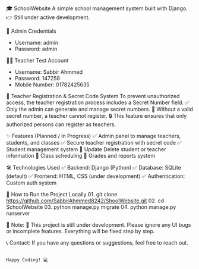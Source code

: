 🎓 SchoolWebsite
A simple school management system built with Django.
👉 Still under active development.



👤 Admin Credentials
   - Username: admin
   - Password: admin



👨‍🏫 Teacher Test Account
   - Username: Sabbir Ahmmed
   - Password: 147258
   - Mobile Number: 01782425635


🔐 Teacher Registration & Secret Code System
To prevent unauthorized access, the teacher registration process includes a Secret Number field.
       ✅ Only the admin can generate and manage secret numbers.
       🚫 Without a valid secret number, a teacher cannot register.
       🔒 This feature ensures that only authorized persons can register as teachers.



✨ Features (Planned / In Progress)
       ✅ Admin panel to manage teachers, students, and classes
       ✅ Secure teacher registration with secret code
       ✅ Student management system
       🚫 Update Delete student or teacher information
       🚫 Class scheduling
       🚫 Grades and reports system



🛠️ Technologies Used
      ✅ Backend: Django (Python)
      ✅ Database: SQLite (default)
      ✅ Frontend: HTML, CSS (under development)
      ✅ Authentication: Custom auth system



🚀 How to Run the Project Locally
      01. git clone https://github.com/SabbirAhmmed8242/ShoolWebsite.git
      02. cd SchoolWebsite
      03. python manage.py migrate
      04. python manage.py runserver


📌 Note:
      🚧 This project is still under development.
      Please ignore any UI bugs or incomplete features. Everything will be fixed step by step.

📞 Contact:
If you have any questions or suggestions, feel free to reach out.

                                                                                                      Happy Coding! 💻
                                                                                                      
                                                                                                      
                                                                                                      
                                                                                                      
                                                                                                      
